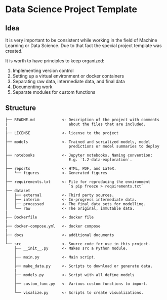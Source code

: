 # Data Science Project Template

## Idea

It is very important to be consistent while working in the field of Machine Learning or Data Science. Due to that fact the special project template was created.

It is worth to have principles to keep organized:
1. Implementing version control
2. Setting up a virtual environment or docker containers
3. Separating raw data, intermediate data, and final data
4. Documenting work
5. Separate modules for custom functions


## Structure

```
├── README.md            <- Description of the project with comments
|                           about the files that are included.
|
├── LICENSE              <- license to the project
│
├── models               <- Trained and serialized models, model
│                           predictions or model summaries to deploy
│
├── notebooks            <- Jupyter notebooks. Naming convention:
│                           E.g. `1.2-data-exploration`.
│
├── reports              <- HTML, PDF, and LaTeX.
│   └── figures          <- Generated figures
│
├── requirements.txt     <- File for reproducing the environment
│                           `$ pip freeze > requirements.txt`
├── dataset
│   ├── external         <- Third party sources.
│   ├── interim          <- In-progress intermediate data.
│   ├── processed        <- The final data sets for modelling.
│   └── raw              <- The original, immutable data.
|
├── Dockerfile           <- docker file
|
├── docker-compose.yml   <- docker compose
|
├── docs                 <- additional documents
│
└── src                  <- Source code for use in this project.
    ├── __init__.py      <- Makes src a Python module.
    │
    ├── main.py          <- Main script.
    │
    ├── make_data.py     <- Scripts to download or generate data.
    |
    ├── models.py        <- Script with all define models
    │                
    ├── custom_func.py   <- Various custom functions to import.
    │
    └── visalize.py      <- Scripts to create visualizations.            
```

